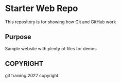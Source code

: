 # Starter Web Repo

This repository is for showing how Git and GitHub work

## Purpose

Sample website with plenty of files for demos

## COPYRIGHT
git training 2022 copyright.
